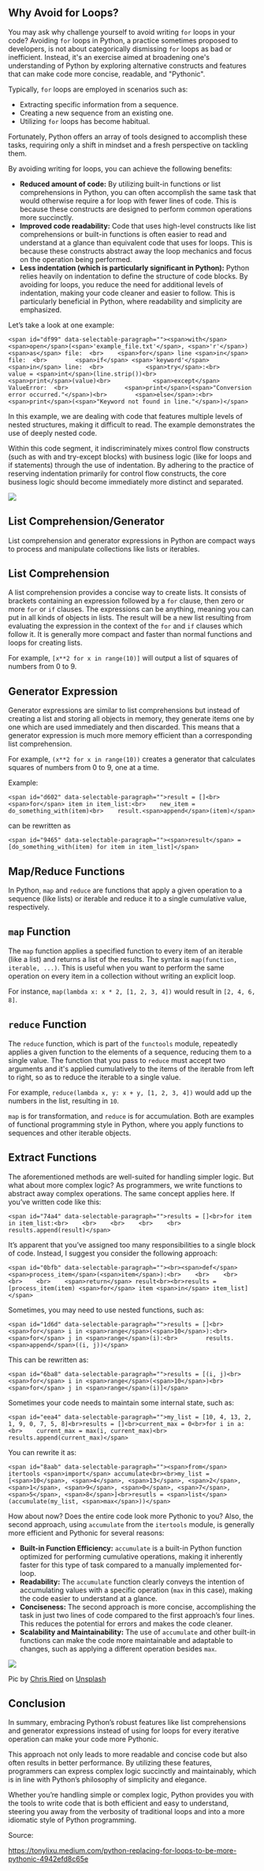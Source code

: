 ## Why Avoid for Loops?

You may ask why challenge yourself to avoid writing `for` loops in your code? Avoiding `for` loops in Python, a practice sometimes proposed to developers, is not about categorically dismissing `for` loops as bad or inefficient. Instead, it's an exercise aimed at broadening one's understanding of Python by exploring alternative constructs and features that can make code more concise, readable, and "Pythonic".

Typically, `for` loops are employed in scenarios such as:

-   Extracting specific information from a sequence.
-   Creating a new sequence from an existing one.
-   Utilizing `for` loops has become habitual.

Fortunately, Python offers an array of tools designed to accomplish these tasks, requiring only a shift in mindset and a fresh perspective on tackling them.

By avoiding writing for loops, you can achieve the following benefits:

-   **Reduced amount of code:** By utilizing built-in functions or list comprehensions in Python, you can often accomplish the same task that would otherwise require a for loop with fewer lines of code. This is because these constructs are designed to perform common operations more succinctly.
-   **Improved code readability:** Code that uses high-level constructs like list comprehensions or built-in functions is often easier to read and understand at a glance than equivalent code that uses for loops. This is because these constructs abstract away the loop mechanics and focus on the operation being performed.
-   **Less indentation (which is particularly significant in Python):** Python relies heavily on indentation to define the structure of code blocks. By avoiding for loops, you reduce the need for additional levels of indentation, making your code cleaner and easier to follow. This is particularly beneficial in Python, where readability and simplicity are emphasized.

Let’s take a look at one example:

```
<span id="df99" data-selectable-paragraph=""><span>with</span> <span>open</span>(<span>'example_file.txt'</span>, <span>'r'</span>) <span>as</span> file:  <br>    <span>for</span> line <span>in</span> file:  <br>        <span>if</span> <span>'keyword'</span> <span>in</span> line:  <br>            <span>try</span>:<br>                value = <span>int</span>(line.strip())<br>                <span>print</span>(value)<br>            <span>except</span> ValueError:  <br>                <span>print</span>(<span>"Conversion error occurred."</span>)<br>        <span>else</span>:<br>            <span>print</span>(<span>"Keyword not found in line."</span>)</span>
```

In this example, we are dealing with code that features multiple levels of nested structures, making it difficult to read. The example demonstrates the use of deeply nested code.

Within this code segment, it indiscriminately mixes control flow constructs (such as with and try-except blocks) with business logic (like for loops and if statements) through the use of indentation. By adhering to the practice of reserving indentation primarily for control flow constructs, the core business logic should become immediately more distinct and separated.

![](https://miro.medium.com/v2/resize:fit:1400/0*NBUY6BOx0-XdbmbH)

## **List Comprehension/Generator**

List comprehension and generator expressions in Python are compact ways to process and manipulate collections like lists or iterables.

## List Comprehension

A list comprehension provides a concise way to create lists. It consists of brackets containing an expression followed by a `for` clause, then zero or more `for` or `if` clauses. The expressions can be anything, meaning you can put in all kinds of objects in lists. The result will be a new list resulting from evaluating the expression in the context of the `for` and `if` clauses which follow it. It is generally more compact and faster than normal functions and loops for creating lists.

For example, `[x**2 for x in range(10)]` will output a list of squares of numbers from 0 to 9.

## Generator Expression

Generator expressions are similar to list comprehensions but instead of creating a list and storing all objects in memory, they generate items one by one which are used immediately and then discarded. This means that a generator expression is much more memory efficient than a corresponding list comprehension.

For example, `(x**2 for x in range(10))` creates a generator that calculates squares of numbers from 0 to 9, one at a time.

Example:

```
<span id="d602" data-selectable-paragraph="">result = []<br><span>for</span> item in item_list:<br>    new_item = do_something_with(item)<br>    result.<span>append</span>(item)</span>
```

can be rewritten as

```
<span id="9465" data-selectable-paragraph=""><span>result</span> = [do_something_with(item) for item in item_list]</span>
```

## Map/Reduce Functions

In Python, `map` and `reduce` are functions that apply a given operation to a sequence (like lists) or iterable and reduce it to a single cumulative value, respectively.

## `map` Function

The `map` function applies a specified function to every item of an iterable (like a list) and returns a list of the results. The syntax is `map(function, iterable, ...)`. This is useful when you want to perform the same operation on every item in a collection without writing an explicit loop.

For instance, `map(lambda x: x * 2, [1, 2, 3, 4])` would result in `[2, 4, 6, 8]`.

## `reduce` Function

The `reduce` function, which is part of the `functools` module, repeatedly applies a given function to the elements of a sequence, reducing them to a single value. The function that you pass to `reduce` must accept two arguments and it's applied cumulatively to the items of the iterable from left to right, so as to reduce the iterable to a single value.

For example, `reduce(lambda x, y: x + y, [1, 2, 3, 4])` would add up the numbers in the list, resulting in `10`.

`map` is for transformation, and `reduce` is for accumulation. Both are examples of functional programming style in Python, where you apply functions to sequences and other iterable objects.

## **Extract Functions**

The aforementioned methods are well-suited for handling simpler logic. But what about more complex logic? As programmers, we write functions to abstract away complex operations. The same concept applies here. If you’ve written code like this:

```
<span id="74a4" data-selectable-paragraph="">results = []<br>for item in item_list:<br>    <br>    <br>    <br>    <br>    results.append(result)</span>
```

It’s apparent that you’ve assigned too many responsibilities to a single block of code. Instead, I suggest you consider the following approach:

```
<span id="0bfb" data-selectable-paragraph=""><br><span>def</span> <span>process_item</span>(<span>item</span>):<br>    <br>    <br>    <br>    <br>    <span>return</span> result<br><br>results = [process_item(item) <span>for</span> item <span>in</span> item_list]</span>
```

Sometimes, you may need to use nested functions, such as:

```
<span id="1d6d" data-selectable-paragraph="">results = []<br><span>for</span> i in <span>range</span>(<span>10</span>):<br>    <span>for</span> j in <span>range</span>(i):<br>        results.<span>append</span>((i, j))</span>
```

This can be rewritten as:

```
<span id="6ba8" data-selectable-paragraph="">results = [(i, j)<br>           <span>for</span> i in <span>range</span>(<span>10</span>)<br>           <span>for</span> j in <span>range</span>(i)]</span>
```

Sometimes your code needs to maintain some internal state, such as:

```
<span id="eea4" data-selectable-paragraph="">my_list = [10, 4, 13, 2, 1, 9, 0, 7, 5, 8]<br>results = []<br>current_max = 0<br>for i in a:<br>    current_max = max(i, current_max)<br>    results.append(current_max)</span>
```

You can rewrite it as:

```
<span id="8aab" data-selectable-paragraph=""><span>from</span> itertools <span>import</span> accumulate<br><br>my_list = [<span>10</span>, <span>4</span>, <span>13</span>, <span>2</span>, <span>1</span>, <span>9</span>, <span>0</span>, <span>7</span>, <span>5</span>, <span>8</span>]<br>resutls = <span>list</span>(accumulate(my_list, <span>max</span>))</span>
```

How about now? Does the entire code look more Pythonic to you? Also, the second approach, using `accumulate` from the `itertools` module, is generally more efficient and Pythonic for several reasons:

-   **Built-in Function Efficiency:** `accumulate` is a built-in Python function optimized for performing cumulative operations, making it inherently faster for this type of task compared to a manually implemented for-loop.
-   **Readability:** The `accumulate` function clearly conveys the intention of accumulating values with a specific operation (`max` in this case), making the code easier to understand at a glance.
-   **Conciseness:** The second approach is more concise, accomplishing the task in just two lines of code compared to the first approach’s four lines. This reduces the potential for errors and makes the code cleaner.
-   **Scalability and Maintainability:** The use of `accumulate` and other built-in functions can make the code more maintainable and adaptable to changes, such as applying a different operation besides `max`.

![](https://miro.medium.com/v2/resize:fit:1400/0*ksCDsNxpeFmZkUgn)

Pic by [Chris Ried](https://unsplash.com/@cdr6934?utm_source=medium&utm_medium=referral) on [Unsplash](https://unsplash.com/?utm_source=medium&utm_medium=referral)

## Conclusion

In summary, embracing Python’s robust features like list comprehensions and generator expressions instead of using for loops for every iterative operation can make your code more Pythonic.

This approach not only leads to more readable and concise code but also often results in better performance. By utilizing these features, programmers can express complex logic succinctly and maintainably, which is in line with Python’s philosophy of simplicity and elegance.

Whether you’re handling simple or complex logic, Python provides you with the tools to write code that is both efficient and easy to understand, steering you away from the verbosity of traditional loops and into a more idiomatic style of Python programming.



Source:

https://tonylixu.medium.com/python-replacing-for-loops-to-be-more-pythonic-4942efd8c65e
